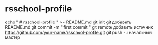 # rsschool-profile
echo  " # rsschool-profile "  >> README.md
git init
git добавить README.md
git commit -m " first commit "
git remote добавить источник https://github.com/your-name/rsschool-profile.git
git push -u начальный мастер

